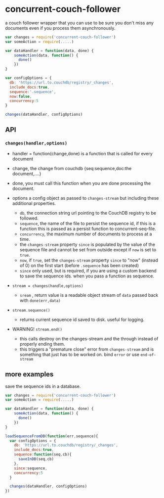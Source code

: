 # concurrent-couch-follower
a couch follower wrapper that you can use to be sure you don't miss any documents even if you process them asynchronously.

```js
var changes = require('concurrent-couch-follower')
var someAction = require(.....)

var dataHandler = function(data, done) {
    someAction(data, function() {
      done()
    })
}

var configOptions = {
  db: 'https://url.to.couchdb/registry/_changes',
  include_docs:true,
  sequence:'.sequence',
  now:false,
  concurrency:5
}

changes(dataHandler, configOptions)
```

API
---

### `changes(handler,options)`

- handler = function(change,done) 
 is a function that is called for every document
 - change, the change from couchdb {seq:sequence,doc:the document,....}
 - done, you must call this function when you are done processing the document.

- options
  a config object as passed to `changes-stream` but including these additional properties.
  - `db`, the connection string url pointing to the CouchDB registry to be followed.
  - `sequence`, the name of the file to persist the sequence id, if this is a function this is passed as a persist function to concurrent-seq-file.
  - `concurrency`, the maximum number of documents to process at a time.
  - the `changes-stream` property `since` is populated by the value of the sequence file and cannot be set from outside except if `now` is set to `true`.
  - `now`, if `true`, set the `changes-stream` property `since` to "now" (instead of 0) on the first start (before `.sequence` has been created)
  - `since` only used, but is required, if you are using a custom backend to save the sequence ids. when you pass a function as sequence.

-  `stream = changes(handle,options)`
    - `sream` , return value is a readable object stream of `data` passed back with `done(err,data)`

- `stream.sequence()`
    - returns current sequence id saved to disk. useful for logging.

- WARNING! `stream.end()`
    - this calls destroy on the changes-stream and the through instead of properly ending them.
    - this triggers a "premature close" error from `changes-stream` and is something that just has to be worked on. bind `error` or use `end-of-stream`


more examples
-------------

save the sequence ids in a database.

```js
var changes = require('concurrent-couch-follower')
var someAction = require(.....)

var dataHandler = function(data, done) {
    someAction(data, function() {
      done()
    })
}

loadSequenceFromDB(function(err,sequence){
  var configOptions = {
    db: 'https://url.to.couchdb/registry/_changes',
    include_docs:true,
    sequence:function(seq,cb){
      saveInDB(seq,cb)
    },
    since:sequence,
    concurrency:5
  }

  changes(dataHandler, configOptions)
})
```
